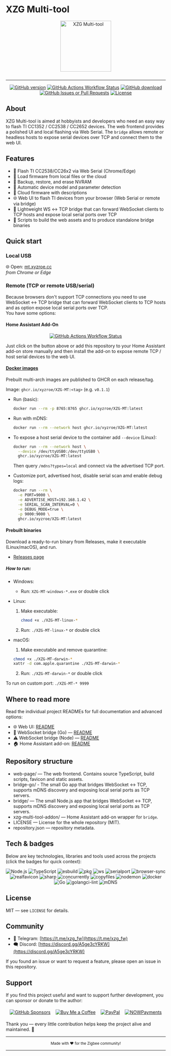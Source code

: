 # XZG Multi-tool

<div align="center">
  <img src="https://mt.xyzroe.cc/fav/favicon.svg" alt="XZG Multi-tool" style="height:160px; margin-bottom:12px;" />
</div>

---

<div align="center"> 
<a href="https://github.com/xyzroe/XZG-MT/releases"><img src="https://img.shields.io/github/release/xyzroe/XZG-MT.svg" alt="GitHub version"></img></a>
<a href="https://github.com/xyzroe/XZG-MT/actions/workflows/build-binaries.yml"><img src="https://img.shields.io/github/actions/workflow/status/xyzroe/XZG-MT/build-binaries.yml" alt="GitHub Actions Workflow Status"></img></a>
<a href="https://github.com/xyzroe/XZG-MT/releases/latest"><img src="https://img.shields.io/github/downloads/xyzroe/XZG-MT/total.svg" alt="GitHub download"></img></a>
<a href="https://github.com/xyzroe/XZG-MT/issues"><img src="https://img.shields.io/github/issues/xyzroe/XZG-MT" alt="GitHub Issues or Pull Requests"></img></a>
<a href="LICENSE"><img src="https://img.shields.io/github/license/xyzroe/XZG-MT.svg" alt="License"></img></a>
</div>

## About

XZG Multi-tool is aimed at hobbyists and developers who need an easy way to flash TI CC1352 / CC2538 / CC2652 devices. The web frontend provides a polished UI and local flashing via Web Serial. The `bridge` allows remote or headless hosts to expose serial devices over TCP and connect them to the web UI.

## Features

- 🔌 Flash TI CC2538/CC26x2 via Web Serial (Chrome/Edge)
- 📂 Load firmware from local files or the cloud
- 💾 Backup, restore, and erase NVRAM
- 🦾 Automatic device model and parameter detection
- 📝 Cloud firmware with descriptions
- 🌐 Web UI to flash TI devices from your browser (Web Serial or remote via bridge)
- 🔌 Lightweight WS ↔ TCP bridge that can forward WebSocket clients to TCP hosts and expose local serial ports over TCP
- 🧰 Scripts to build the web assets and to produce standalone bridge binaries

## Quick start

### Local USB

🌐 Open: [mt.xyzroe.cc](https://mt.xyzroe.cc)  
_from Chrome or Edge_

### Remote (TCP or remote USB/serial)

Because browsers don't support TCP connections you need to use WebSocket ↔ TCP bridge that can forward WebSocket clients to TCP hosts and as option expose local serial ports over TCP.  
You have some options:

#### Home Assistant Add-On

<div align="center"> 
<a alt="Open your Home Assistant instance and show the add add-on repository dialog with a specific repository URL pre-filled." href="https://my.home-assistant.io/redirect/supervisor_add_addon_repository/?repository_url=https%3A%2F%2Fgithub.com%2Fxyzroe%2FXZG-MT"><img src="https://my.home-assistant.io/badges/supervisor_add_addon_repository.svg" alt="GitHub Actions Workflow Status"></img></a>
</div>
 
Just click on the button above or add this repository to your Home Assistant add-on store manually and then install the add-on to expose remote TCP / host serial devices to the web UI.

#### [Docker images](https://github.com/xyzroe/XZG-MT/pkgs/container/xzg-mt)

Prebuilt multi-arch images are published to GHCR on each release/tag.

Image: `ghcr.io/xyzroe/XZG-MT:<tag>` (e.g. `v0.1.1`)

- Run (basic):

  ```bash
  docker run --rm -p 8765:8765 ghcr.io/xyzroe/XZG-MT:latest
  ```

- Run with mDNS:

  ```bash
  docker run --rm --network host ghcr.io/xyzroe/XZG-MT:latest
  ```

- To expose a host serial device to the container add `--device` (Linux):

  ```bash
  docker run --rm --network host \
    --device /dev/ttyUSB0:/dev/ttyUSB0 \
    ghcr.io/xyzroe/XZG-MT:latest
  ```

  Then query `/mdns?types=local` and connect via the advertised TCP port.

- Customize port, advertised host, disable serial scan amd enable debug logs:

  ```bash
  docker run --rm \
    -e PORT=9000 \
    -e ADVERTISE_HOST=192.168.1.42 \
    -e SERIAL_SCAN_INTERVAL=0 \
    -e DEBUG_MODE=true \
    -p 9000:9000 \
    ghcr.io/xyzroe/XZG-MT:latest
  ```

#### Prebuilt binaries

Download a ready-to-run binary from Releases, make it executable (Linux/macOS), and run.

- [Releases page](https://github.com/xyzroe/XZG-MT/releases)

##### How to run:

- Windows:

  - Run: `XZG-MT-windows-*.exe` or double click

- Linux:

  1. Make executable:
     ```bash
     chmod +x ./XZG-MT-linux-*
     ```
  2. Run: `./XZG-MT-linux-*` or double click

- macOS:

  1. Make executable and remove quarantine:

  ```bash
  chmod +x ./XZG-MT-darwin-*
  xattr -d com.apple.quarantine ./XZG-MT-darwin-*
  ```

  2. Run: `./XZG-MT-darwin-*` or double click

To run on custom port: `./XZG-MT-* 9999`

## Where to read more

Read the individual project READMEs for full documentation and advanced options:

- 🌐 Web UI: [README](web-page/README.md)
- 🚀 WebSocket bridge (Go) — [README](bridge-go/README.md)
- ⚠️ WebSocket bridge (Node) — [README](bridge/README.md)
- 🏠 Home Assistant add-on: [README](xzg-multi-tool-addon/README.md)

## Repository structure

- web-page/ — The web frontend. Contains source TypeScript, build scripts, favicon and static assets.
- bridge-go/ - The small Go app that bridges WebSocket ↔ TCP, supports mDNS discovery and exposing local serial ports as TCP servers.
- bridge/ — The small Node.js app that bridges WebSocket ↔ TCP, supports mDNS discovery and exposing local serial ports as TCP servers.
- xzg-multi-tool-addon/ — Home Assistant add-on wrapper for `bridge`.
- LICENSE — License for the whole repository (MIT).
- repository.json — repository metadata.

## Tech & badges

Below are key technologies, libraries and tools used across the projects (click the badges for quick context):

<div align="center">
  <img src="https://img.shields.io/badge/Node.js-%3E%3D20.18.0-brightgreen" alt="Node.js" />
  <img src="https://img.shields.io/badge/TypeScript-%5E5.5-blue" alt="TypeScript" />
  <img src="https://img.shields.io/badge/esbuild-%3E%3D0.23.0-purple" alt="esbuild" />
  <img src="https://img.shields.io/badge/pkg-for_binaries-lightgrey" alt="pkg" />
  <img src="https://img.shields.io/badge/ws-WebSocket-orange" alt="ws" />
  <img src="https://img.shields.io/badge/serialport-native-red" alt="serialport" />
  <img src="https://img.shields.io/badge/browser--sync-dev_server-blue" alt="browser-sync" />
  <img src="https://img.shields.io/badge/realfavicon-fav_gen-lightblue" alt="realfavicon" />
  <img src="https://img.shields.io/badge/sharp-image_processing-teal" alt="sharp" />
  <img src="https://img.shields.io/badge/concurrently-dev_helpers-grey" alt="concurrently" />
  <img src="https://img.shields.io/badge/copyfiles-static_copy-grey" alt="copyfiles" />
  <img src="https://img.shields.io/badge/nodemon-dev_watch-red" alt="nodemon" />
  <img src="https://img.shields.io/badge/Docker-container-blue" alt="docker" />
  <img src="https://img.shields.io/badge/Go-%3E%3D1.21-cyan" alt="Go" />
  <img src="https://img.shields.io/badge/golangci--lint-linter-brightgreen" alt="golangci-lint" />
  <img src="https://img.shields.io/badge/mDNS-zeroconf-lightgrey" alt="mDNS" />
</div>

## License

MIT — see `LICENSE` for details.

## Community

- 💬 Telegram: [https://t.me/xzg_fw](https://t.me/xzg_fw)
- 🗨️ Discord: [https://discord.gg/A5ge3cYRKW](https://discord.gg/A5ge3cYRKW)

If you found an issue or want to request a feature, please open an issue in this repository.

## Support

If you find this project useful and want to support further development, you can sponsor or donate to the author:

<div align="center">
  <a href="https://github.com/xyzroe" title="GitHub Sponsors"><img alt="GitHub Sponsors" src="https://img.shields.io/github/sponsors/xyzroe" style="margin:6px;"/></a>
  <a href="https://www.buymeacoffee.com/xyzroe" title="Buy Me a Coffee"><img alt="Buy Me a Coffee" src="https://img.shields.io/badge/Buy%20me%20a%20coffee-%23FFDD00.svg?logo=buy-me-a-coffee&logoColor=black" style="margin:6px;"/></a>
  <a href="https://www.paypal.com/paypalme/xyzroe" title="PayPal Me"><img alt="PayPal" src="https://img.shields.io/badge/PayPal-Donate-blue.svg?logo=paypal" style="margin:6px;"/></a>
  <a href="https://nowpayments.io/donation/xyzroe" title="Crypto donation via NOWPayments"><img alt="NOWPayments" src="https://img.shields.io/badge/Crypto-NOWPayments-purple.svg?logo=bitcoin" style="margin:6px;"/></a>
</div>
  
  
Thank you — every little contribution helps keep the project alive and maintained. 🙏

---

<div align="center">
  <sub>Made with <span aria-hidden="true">❤️</span> for the Zigbee community!</sub>
</div>
  
---
